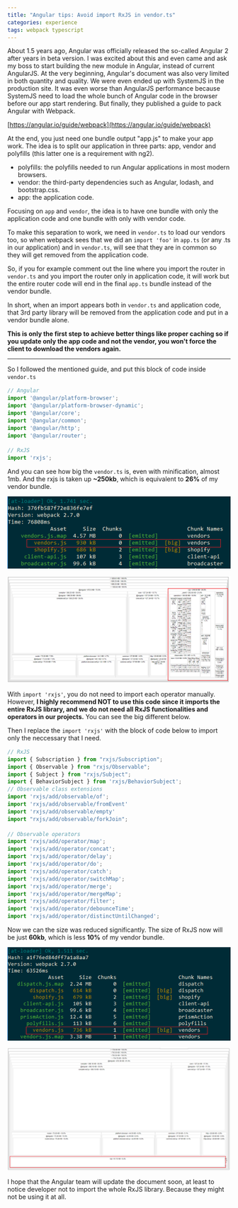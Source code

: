 ```yaml
---
title: "Angular tips: Avoid import RxJS in vendor.ts"
categories: experience
tags: webpack typescript
---
```


About 1.5 years ago, Angular was officially released the so-called Angular 2 after years in beta version. I was excited about this and even came and ask my boss to start building the new module in Angular, instead of current AngularJS. At the very beginning, Angular's document was also very limited in both quantity and quality. We were even ended up with SystemJS in the production site. It was even worse than AngularJS performance because SystemJS need to load the whole bunch of Angular code in the browser before our app start rendering. But finally, they published a guide to pack Angular with Webpack.

[https://angular.io/guide/webpack](https://angular.io/guide/webpack)

At the end, you just need one bundle output "app.js" to make your app work. The idea is to split our application in three parts: app, vendor and polyfills (this latter one is a requirement with ng2).

- polyfills: the polyfills needed to run Angular applications in most modern browsers.
- vendor: the third-party dependencies such as Angular, lodash, and bootstrap.css.
- app: the application code.

Focusing on `app` and `vendor`, the idea is to have one bundle with only the application code and one bundle with only with vendor code.

To make this separation to work, we need in `vendor.ts` to load our vendors too, so when webpack sees that we did an `import 'foo'` in `app.ts` (or any .ts in our application) and in `vendor.ts`, will see that they are in common so they will get removed from the application code.

So, if you for example comment out the line where you import the router in `vendor.ts` and you import the router only in application code, it will work but the entire router code will end in the final `app.ts` bundle instead of the vendor bundle.

In short, when an import appears both in `vendor.ts` and application code, that 3rd party library will be removed from the application code and put in a vendor bundle alone.

**This is only the first step to achieve better things like proper caching so if you update only the app code and not the vendor, you won't force the client to download the vendors again.**

---
So I followed the mentioned guide, and put this block of code inside `vendor.ts`

```javascript
// Angular
import '@angular/platform-browser';
import '@angular/platform-browser-dynamic';
import '@angular/core';
import '@angular/common';
import '@angular/http';
import '@angular/router';

// RxJS
import 'rxjs';
```

And you can see how big the `vendor.ts` is, even with minification, almost 1mb. And the rxjs is taken up **~250kb**, which is equivalent to **26%** of my vendor bundle.

![angular tips avoid import rxjs](https://github.com/trungk18/trungk18.github.io/raw/master/img/blog/import-rxjs-01.png)

![angular tips avoid import rxjs](https://github.com/trungk18/trungk18.github.io/raw/master/img/blog/import-rxjs-02.png)

With `import 'rxjs'`, you do not need to import each operator manually. However, **I highly recommend NOT to use this code since it imports the entire RxJS library, and we do not need all RxJS functionalities and operators in our projects.** You can see the big different below.

Then I replace the `import 'rxjs'` with the block of code below to import only the neccessary that I need.

```javascript
// RxJS
import { Subscription } from "rxjs/Subscription";
import { Observable } from "rxjs/Observable";
import { Subject } from "rxjs/Subject";
import { BehaviorSubject } from 'rxjs/BehaviorSubject';
// Observable class extensions
import 'rxjs/add/observable/of';
import 'rxjs/add/observable/fromEvent'
import 'rxjs/add/observable/empty'
import "rxjs/add/observable/forkJoin";

// Observable operators
import 'rxjs/add/operator/map';
import 'rxjs/add/operator/concat';
import 'rxjs/add/operator/delay';
import 'rxjs/add/operator/do';
import 'rxjs/add/operator/catch';
import 'rxjs/add/operator/switchMap';
import 'rxjs/add/operator/merge';
import 'rxjs/add/operator/mergeMap';
import 'rxjs/add/operator/filter';
import 'rxjs/add/operator/debounceTime';
import 'rxjs/add/operator/distinctUntilChanged';

```
Now we can the size was reduced significantly. The size of RxJS now will be just **60kb**, which is less **10%** of my vendor bundle.

![angular tips avoid import rxjs](https://github.com/trungk18/trungk18.github.io/raw/master/img/blog/import-rxjs-03.png)

![angular tips avoid import rxjs](https://github.com/trungk18/trungk18.github.io/raw/master/img/blog/import-rxjs-04.png)

I hope that the Angular team will update the document soon, at least to notice developer not to import the whole RxJS library. Because they might not be using it at all.